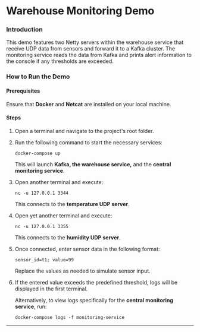 # Warehouse Monitoring Demo 

### Introduction
This demo features two Netty servers within the warehouse service that receive UDP data from sensors 
and forward it to a Kafka cluster. The monitoring service reads the data from Kafka and prints alert 
information to the console if any thresholds are exceeded.

### How to Run the Demo

#### Prerequisites
Ensure that **Docker** and **Netcat** are installed on your local machine.

#### Steps
1. Open a terminal and navigate to the project's root folder.
2. Run the following command to start the necessary services:
   ```
   docker-compose up
   ```
   This will launch **Kafka, the warehouse service,** and the **central monitoring service**.
3. Open another terminal and execute:
   ```
   nc -u 127.0.0.1 3344
   ```
   This connects to the **temperature UDP server**.
4. Open yet another terminal and execute:
   ```
   nc -u 127.0.0.1 3355
   ```
   This connects to the **humidity UDP server**.
5. Once connected, enter sensor data in the following format:
   ```
   sensor_id=t1; value=99
   ```
   Replace the values as needed to simulate sensor input.
6. If the entered value exceeds the predefined threshold, logs will be displayed in the first terminal.

   Alternatively, to view logs specifically for the **central monitoring service**, run:
   ```
   docker-compose logs -f monitoring-service
   ```

---
